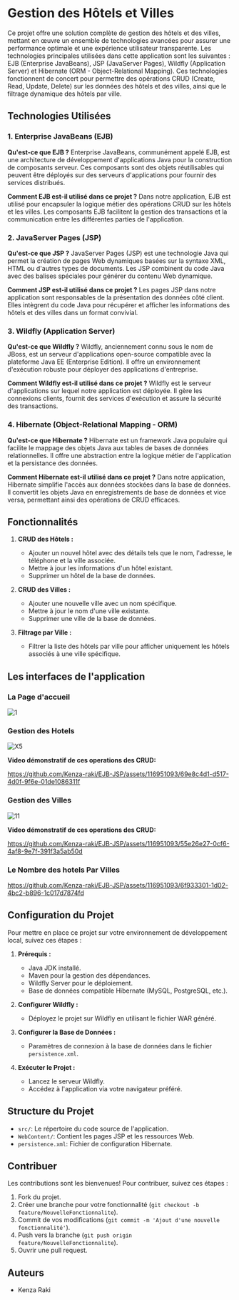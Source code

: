 # Gestion des Hôtels et Villes

Ce projet offre une solution complète de gestion des hôtels et des villes, mettant en œuvre un ensemble de technologies avancées pour assurer une performance optimale et une expérience utilisateur transparente. Les technologies principales utilisées dans cette application sont les suivantes : EJB (Enterprise JavaBeans), JSP (JavaServer Pages), Wildfly (Application Server) et Hibernate (ORM - Object-Relational Mapping). Ces technologies fonctionnent de concert pour permettre des opérations CRUD (Create, Read, Update, Delete) sur les données des hôtels et des villes, ainsi que le filtrage dynamique des hôtels par ville.

## Technologies Utilisées

### 1. Enterprise JavaBeans (EJB)

**Qu'est-ce que EJB ?**
Enterprise JavaBeans, communément appelé EJB, est une architecture de développement d'applications Java pour la construction de composants serveur. Ces composants sont des objets réutilisables qui peuvent être déployés sur des serveurs d'applications pour fournir des services distribués.

**Comment EJB est-il utilisé dans ce projet ?**
Dans notre application, EJB est utilisé pour encapsuler la logique métier des opérations CRUD sur les hôtels et les villes. Les composants EJB facilitent la gestion des transactions et la communication entre les différentes parties de l'application.

### 2. JavaServer Pages (JSP)

**Qu'est-ce que JSP ?**
JavaServer Pages (JSP) est une technologie Java qui permet la création de pages Web dynamiques basées sur la syntaxe XML, HTML ou d'autres types de documents. Les JSP combinent du code Java avec des balises spéciales pour générer du contenu Web dynamique.

**Comment JSP est-il utilisé dans ce projet ?**
Les pages JSP dans notre application sont responsables de la présentation des données côté client. Elles intègrent du code Java pour récupérer et afficher les informations des hôtels et des villes dans un format convivial.

### 3. Wildfly (Application Server)

**Qu'est-ce que Wildfly ?**
Wildfly, anciennement connu sous le nom de JBoss, est un serveur d'applications open-source compatible avec la plateforme Java EE (Enterprise Edition). Il offre un environnement d'exécution robuste pour déployer des applications d'entreprise.

**Comment Wildfly est-il utilisé dans ce projet ?**
Wildfly est le serveur d'applications sur lequel notre application est déployée. Il gère les connexions clients, fournit des services d'exécution et assure la sécurité des transactions.

### 4. Hibernate (Object-Relational Mapping - ORM)

**Qu'est-ce que Hibernate ?**
Hibernate est un framework Java populaire qui facilite le mappage des objets Java aux tables de bases de données relationnelles. Il offre une abstraction entre la logique métier de l'application et la persistance des données.

**Comment Hibernate est-il utilisé dans ce projet ?**
Dans notre application, Hibernate simplifie l'accès aux données stockées dans la base de données. Il convertit les objets Java en enregistrements de base de données et vice versa, permettant ainsi des opérations de CRUD efficaces.

## Fonctionnalités

1. **CRUD des Hôtels :**
   - Ajouter un nouvel hôtel avec des détails tels que le nom, l'adresse, le téléphone et la ville associée.
   - Mettre à jour les informations d'un hôtel existant.
   - Supprimer un hôtel de la base de données.

2. **CRUD des Villes :**
   - Ajouter une nouvelle ville avec un nom spécifique.
   - Mettre à jour le nom d'une ville existante.
   - Supprimer une ville de la base de données.

3. **Filtrage par Ville :**
   - Filtrer la liste des hôtels par ville pour afficher uniquement les hôtels associés à une ville spécifique.

## Les interfaces de l'application 
### La Page d'accueil 

![1](https://github.com/Kenza-raki/EJB-JSP/assets/116951093/50f3ebf6-d9d8-45a0-8ca1-8b3d77c84623)

### Gestion des Hotels


![X5](https://github.com/Kenza-raki/EJB-JSP/assets/116951093/fee77d9f-1c39-48e7-91ea-432507282705)



**Video démonstratif de ces operations des CRUD:**


https://github.com/Kenza-raki/EJB-JSP/assets/116951093/69e8c4d1-d517-4d0f-9f6e-01de1086311f



### Gestion des Villes


![11](https://github.com/Kenza-raki/EJB-JSP/assets/116951093/05f82554-49e6-4ede-8e1a-26dca934d9f1)



**Video démonstratif de ces operations des CRUD:**



https://github.com/Kenza-raki/EJB-JSP/assets/116951093/55e26e27-0cf6-4af8-9e7f-391f3a5ab50d



### Le Nombre des hotels Par Villes



https://github.com/Kenza-raki/EJB-JSP/assets/116951093/6f933301-1d02-4bc2-b896-1c017d7874fd




## Configuration du Projet

Pour mettre en place ce projet sur votre environnement de développement local, suivez ces étapes :

1. **Prérequis :**
   - Java JDK installé.
   - Maven pour la gestion des dépendances.
   - Wildfly Server pour le déploiement.
   - Base de données compatible Hibernate (MySQL, PostgreSQL, etc.).

2. **Configurer Wildfly :**
   - Déployez le projet sur Wildfly en utilisant le fichier WAR généré.

3. **Configurer la Base de Données :**
   - Paramètres de connexion à la base de données dans le fichier `persistence.xml`.

4. **Exécuter le Projet :**
   - Lancez le serveur Wildfly.
   - Accédez à l'application via votre navigateur préféré.

## Structure du Projet

- `src/`: Le répertoire du code source de l'application.
- `WebContent/`: Contient les pages JSP et les ressources Web.
- `persistence.xml`: Fichier de configuration Hibernate.

## Contribuer

Les contributions sont les bienvenues! Pour contribuer, suivez ces étapes :
1. Fork du projet.
2. Créer une branche pour votre fonctionnalité (`git checkout -b feature/NouvelleFonctionnalite`).
3. Commit de vos modifications (`git commit -m 'Ajout d'une nouvelle fonctionnalité'`).
4. Push vers la branche (`git push origin feature/NouvelleFonctionnalite`).
5. Ouvrir une pull request.

## Auteurs

- Kenza Raki
